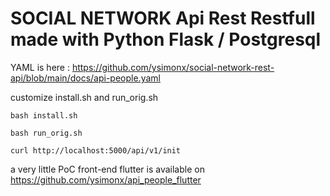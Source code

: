 # SOCIAL NETWORK Api Rest Restfull made with Python Flask / Postgresql



YAML is here : https://github.com/ysimonx/social-network-rest-api/blob/main/docs/api-people.yaml


customize install.sh and run_orig.sh

```
bash install.sh

bash run_orig.sh

curl http://localhost:5000/api/v1/init
```


a very little PoC front-end flutter is available on https://github.com/ysimonx/api_people_flutter

